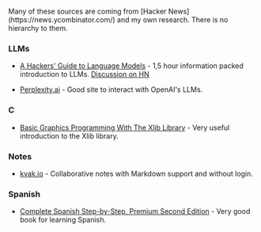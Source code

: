 <br>
Many of these sources are coming from [Hacker News](https://news.ycombinator.com/) and my own research. There is no hierarchy to them.

### LLMs

- [A Hackers' Guide to Language Models](https://www.youtube.com/watch?v=jkrNMKz9pWU) - 1,5 hour information packed introduction to LLMs. [Discussion on HN](https://news.ycombinator.com/item?id=37631089)

- [Perplexity.ai](https://www.perplexity.ai/) - Good site to interact with OpenAI's LLMs.

### C

- [Basic Graphics Programming With The Xlib Library](https://ftp.dim13.org/pub/doc/Xlib.pdf) - Very useful introduction to the Xlib library.

### Notes

- [kvak.io](https://kvak.io/about) - Collaborative notes with Markdown support and without login.

### Spanish

- [Complete Spanish Step-by-Step, Premium Second Edition](https://www.amazon.com/Complete-Spanish-Step-Premium-Second/dp/1260463133) - Very good book for learning Spanish.
